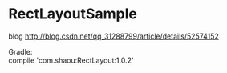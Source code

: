 # RectLayoutSample
blog
http://blog.csdn.net/qq_31288799/article/details/52574152

Gradle:</br>
compile 'com.shaou:RectLayout:1.0.2'
